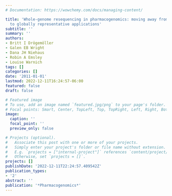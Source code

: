 ```yaml
---
# Documentation: https://wowchemy.com/docs/managing-content/

title: 'Whole-genome resequencing in pharmacogenomics: moving away from past disparities
  to globally representative applications'
subtitle: ''
summary: ''
authors:
- Britt I Drögemöller
- Galen EB Wright
- Dana JH Niehaus
- Robin A Emsley
- Louise Warnich
tags: []
categories: []
date: '2011-01-01'
lastmod: 2022-12-11T16:24:57-06:00
featured: false
draft: false

# Featured image
# To use, add an image named `featured.jpg/png` to your page's folder.
# Focal points: Smart, Center, TopLeft, Top, TopRight, Left, Right, BottomLeft, Bottom, BottomRight.
image:
  caption: ''
  focal_point: ''
  preview_only: false

# Projects (optional).
#   Associate this post with one or more of your projects.
#   Simply enter your project's folder or file name without extension.
#   E.g. `projects = ["internal-project"]` references `content/project/deep-learning/index.md`.
#   Otherwise, set `projects = []`.
projects: []
publishDate: '2022-12-11T22:24:57.409542Z'
publication_types:
- '2'
abstract: ''
publication: '*Pharmacogenomics*'
---
```

